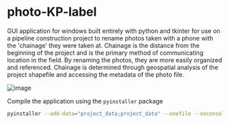 # photo-KP-label

GUI application for windows built entirely with python and tkinter for use on a pipeline construction project to rename photos taken with a phone with the 'chainage' they were taken at. Chainage is the distance from the beginning of the project and is the primary method of communicating location in the field. By renaming the photos, they are more easily organized and referenced. Chainage is determined through geospatial analysis of the project shapefile and accessing the metadata of the photo file.

![image](https://user-images.githubusercontent.com/71047303/167641761-096c585f-19ff-4dbe-8a4f-4788b57cf7e2.png)

Compile the application using the `pyinstaller` package

```bash
pyinstaller --add-data="project_data;project_data" --onefile --noconsole  image_chainages.py
```
